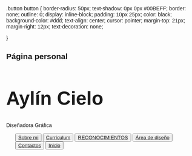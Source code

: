 
.button button {
    border-radius: 50px;
    text-shadow: 0px 0px #00BEFF;
	border: none;
    outline: 0;
    display: inline-block;
    padding: 10px 25px;
    color: black;
    background-color: #ddd;
    text-align: center;
    cursor: pointer;
    margin-top: 21px;
    margin-right: 12px;
	text-decoration: none;
	
}
<html>
<head>
<meta charset="utf-8">
<title>Pagina personal</title>


<style>
body, html {
  height: 100%;
  margin: 0;
  font-family: Arial, Helvetica, sans-serif;
}


</style>
<link href="stylepag.css" rel="stylesheet" type="text/css">
</head>
<body>

<div class="imagen"></div>

<div class="bg-text">
  <h2>Página personal</h2>
  <h1 style="font-size:50px">Aylín Cielo</h1>
	<p>Diseñadora Gráfica</p>
	  <p>
		  <div class="button">
	  	<ul>
			<button><il><a href="sobre_mi.html">Sobre mi</a></il></button>
			<button><il><a href="curriculum.html">Curriculum</a></il></button>
			<button><il><a href="RECONOCIMIENTOS.html">RECONOCIMIENTOS</a></il></button>
			<button><il><a href="diseños.html">Área de diseño</a></il></button>
			<button><il><a href="Contacto.html">Contactos</a></il></button>
	  		<button><il><a href="esqueleto.html">Inicio</a></il></button>
		</ul>
			  </div>
	  </p>
	</div>

</body>
<footer></footer>
</html>


